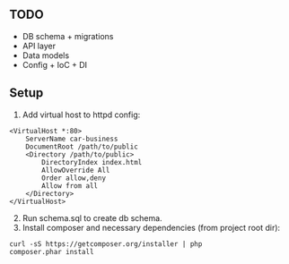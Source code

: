 TODO
----

- DB schema + migrations
- API layer
- Data models
- Config + IoC + DI

Setup
-----
1. Add virtual host to httpd config:

```ApacheConf
<VirtualHost *:80>
    ServerName car-business
    DocumentRoot /path/to/public
    <Directory /path/to/public>
        DirectoryIndex index.html
        AllowOverride All
        Order allow,deny
        Allow from all
    </Directory>
</VirtualHost>
```

2. Run schema.sql to create db schema.
3. Install composer and necessary dependencies (from project root dir):

```
curl -sS https://getcomposer.org/installer | php
composer.phar install
```
